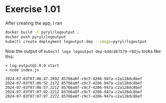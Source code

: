 # Exercise 1.01

After creating the app, I ran

```sh
docker build -t pyryl/logoutput .
docker push pyryl/logoutput
kubectl create deployment logoutput-dep --image=pyryl/logoutput
```

Now the output of `kubectl logs logoutput-dep-6ddcd67579-r8djw` looks like this:

```
> log-output@1.0.0 start
> node index.js

2024-07-03T07:06:47.209Z 85766a8f-c9c7-4206-947a-c2a128dc8bef
2024-07-03T07:06:52.217Z 85766a8f-c9c7-4206-947a-c2a128dc8bef
2024-07-03T07:06:57.221Z 85766a8f-c9c7-4206-947a-c2a128dc8bef
2024-07-03T07:07:02.221Z 85766a8f-c9c7-4206-947a-c2a128dc8bef
2024-07-03T07:07:07.227Z 85766a8f-c9c7-4206-947a-c2a128dc8bef
```
